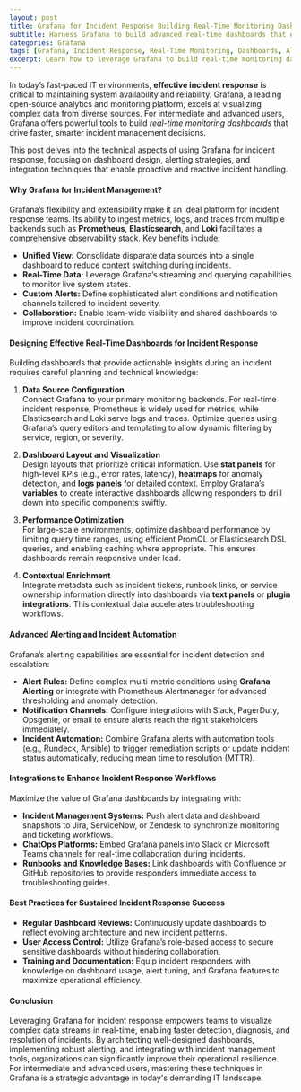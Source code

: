 ```yaml
---
layout: post
title: Grafana for Incident Response Building Real-Time Monitoring Dashboards for Incident Management
subtitle: Harness Grafana to build advanced real-time dashboards that enhance incident response and streamline incident management workflows
categories: Grafana
tags: [Grafana, Incident Response, Real-Time Monitoring, Dashboards, Alerting, Observability, Prometheus, Elasticsearch, Incident Management]
excerpt: Learn how to leverage Grafana to build real-time monitoring dashboards tailored for incident response, enhancing situational awareness and accelerating incident resolution.
---
```

In today’s fast-paced IT environments, **effective incident response** is critical to maintaining system availability and reliability. Grafana, a leading open-source analytics and monitoring platform, excels at visualizing complex data from diverse sources. For intermediate and advanced users, Grafana offers powerful tools to build *real-time monitoring dashboards* that drive faster, smarter incident management decisions.

This post delves into the technical aspects of using Grafana for incident response, focusing on dashboard design, alerting strategies, and integration techniques that enable proactive and reactive incident handling.

#### Why Grafana for Incident Management?

Grafana’s flexibility and extensibility make it an ideal platform for incident response teams. Its ability to ingest metrics, logs, and traces from multiple backends such as **Prometheus**, **Elasticsearch**, and **Loki** facilitates a comprehensive observability stack. Key benefits include:

- **Unified View:** Consolidate disparate data sources into a single dashboard to reduce context switching during incidents.
- **Real-Time Data:** Leverage Grafana’s streaming and querying capabilities to monitor live system states.
- **Custom Alerts:** Define sophisticated alert conditions and notification channels tailored to incident severity.
- **Collaboration:** Enable team-wide visibility and shared dashboards to improve incident coordination.

#### Designing Effective Real-Time Dashboards for Incident Response

Building dashboards that provide actionable insights during an incident requires careful planning and technical knowledge:

1. **Data Source Configuration**  
   Connect Grafana to your primary monitoring backends. For real-time incident response, Prometheus is widely used for metrics, while Elasticsearch and Loki serve logs and traces. Optimize queries using Grafana’s query editors and templating to allow dynamic filtering by service, region, or severity.

2. **Dashboard Layout and Visualization**  
   Design layouts that prioritize critical information. Use **stat panels** for high-level KPIs (e.g., error rates, latency), **heatmaps** for anomaly detection, and **logs panels** for detailed context. Employ Grafana’s **variables** to create interactive dashboards allowing responders to drill down into specific components swiftly.

3. **Performance Optimization**  
   For large-scale environments, optimize dashboard performance by limiting query time ranges, using efficient PromQL or Elasticsearch DSL queries, and enabling caching where appropriate. This ensures dashboards remain responsive under load.

4. **Contextual Enrichment**  
   Integrate metadata such as incident tickets, runbook links, or service ownership information directly into dashboards via **text panels** or **plugin integrations**. This contextual data accelerates troubleshooting workflows.

#### Advanced Alerting and Incident Automation

Grafana’s alerting capabilities are essential for incident detection and escalation:

- **Alert Rules:** Define complex multi-metric conditions using **Grafana Alerting** or integrate with Prometheus Alertmanager for advanced thresholding and anomaly detection.
- **Notification Channels:** Configure integrations with Slack, PagerDuty, Opsgenie, or email to ensure alerts reach the right stakeholders immediately.
- **Incident Automation:** Combine Grafana alerts with automation tools (e.g., Rundeck, Ansible) to trigger remediation scripts or update incident status automatically, reducing mean time to resolution (MTTR).

#### Integrations to Enhance Incident Response Workflows

Maximize the value of Grafana dashboards by integrating with:

- **Incident Management Systems:** Push alert data and dashboard snapshots to Jira, ServiceNow, or Zendesk to synchronize monitoring and ticketing workflows.
- **ChatOps Platforms:** Embed Grafana panels into Slack or Microsoft Teams channels for real-time collaboration during incidents.
- **Runbooks and Knowledge Bases:** Link dashboards with Confluence or GitHub repositories to provide responders immediate access to troubleshooting guides.

#### Best Practices for Sustained Incident Response Success

- **Regular Dashboard Reviews:** Continuously update dashboards to reflect evolving architecture and new incident patterns.
- **User Access Control:** Utilize Grafana’s role-based access to secure sensitive dashboards without hindering collaboration.
- **Training and Documentation:** Equip incident responders with knowledge on dashboard usage, alert tuning, and Grafana features to maximize operational efficiency.

#### Conclusion

Leveraging Grafana for incident response empowers teams to visualize complex data streams in real-time, enabling faster detection, diagnosis, and resolution of incidents. By architecting well-designed dashboards, implementing robust alerting, and integrating with incident management tools, organizations can significantly improve their operational resilience. For intermediate and advanced users, mastering these techniques in Grafana is a strategic advantage in today's demanding IT landscape.
